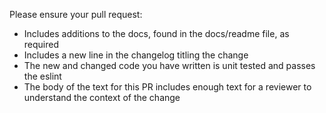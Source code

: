 Please ensure your pull request:
- Includes additions to the docs, found in the docs/readme file, as required
- Includes a new line in the changelog titling the change 
- The new and changed code you have written is unit tested and passes the eslint
- The body of the text for this PR includes enough text for a reviewer to understand the context of the change
